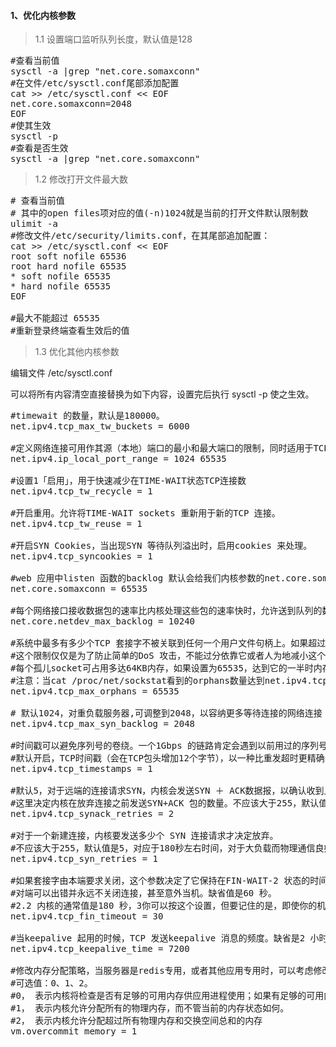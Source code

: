 #### 1、优化内核参数
>1.1 设置端口监听队列长度，默认值是128
<pre class="prettyprint lang-s">
#查看当前值
sysctl -a |grep "net.core.somaxconn"
#在文件/etc/sysctl.conf尾部添加配置
cat >> /etc/sysctl.conf << EOF 
net.core.somaxconn=2048 
EOF
#使其生效
sysctl -p
#查看是否生效
sysctl -a |grep "net.core.somaxconn"
</pre>
>1.2 修改打开文件最大数
<pre class="prettyprint lang-s">
# 查看当前值 
# 其中的open files项对应的值(-n)1024就是当前的打开文件默认限制数
ulimit -a
#修改文件/etc/security/limits.conf，在其尾部追加配置：
cat >> /etc/sysctl.conf << EOF 
root soft nofile 65536
root hard nofile 65535
* soft nofile 65535
* hard nofile 65535
EOF

#最大不能超过 65535
#重新登录终端查看生效后的值
</pre>
>1.3 优化其他内核参数

编辑文件 /etc/sysctl.conf

可以将所有内容清空直接替换为如下内容，设置完后执行 sysctl -p 使之生效。

<pre class="prettyprint lang-s linenums">
#timewait 的数量，默认是180000。
net.ipv4.tcp_max_tw_buckets = 6000

#定义网络连接可用作其源（本地）端口的最小和最大端口的限制，同时适用于TCP和UDP连接
net.ipv4.ip_local_port_range = 1024 65535

#设置1「启用」，用于快速减少在TIME-WAIT状态TCP连接数
net.ipv4.tcp_tw_recycle = 1

#开启重用。允许将TIME-WAIT sockets 重新用于新的TCP 连接。
net.ipv4.tcp_tw_reuse = 1

#开启SYN Cookies，当出现SYN 等待队列溢出时，启用cookies 来处理。
net.ipv4.tcp_syncookies = 1

#web 应用中listen 函数的backlog 默认会给我们内核参数的net.core.somaxconn 限制到128，而nginx 定义的NGX_LISTEN_BACKLOG 默认为511，所以有必要调整这个值。
net.core.somaxconn = 65535

#每个网络接口接收数据包的速率比内核处理这些包的速率快时，允许送到队列的数据包的最大数目，对重负载服务器而言，该值需要调高一点
net.core.netdev_max_backlog = 10240

#系统中最多有多少个TCP 套接字不被关联到任何一个用户文件句柄上。如果超过这个数字，孤儿连接将即刻被复位并打印出警告信息。
#这个限制仅仅是为了防止简单的DoS 攻击，不能过分依靠它或者人为地减小这个值，更应该增加这个值(如果增加了内存之后)。
#每个孤儿socket可占用多达64KB内存，如果设置为65535，达到它的一半时内存32K*64KB=2048MB=2GB
#注意：当cat /proc/net/sockstat看到的orphans数量达到net.ipv4.tcp_max_orphans的约一半时，就会报：Out of socket memory
net.ipv4.tcp_max_orphans = 65535

# 默认1024，对重负载服务器,可调整到2048，以容纳更多等待连接的网络连接
net.ipv4.tcp_max_syn_backlog = 2048

#时间戳可以避免序列号的卷绕。一个1Gbps 的链路肯定会遇到以前用过的序列号。时间戳能够让内核接受这种“异常”的数据包。这里需要将其关掉。
#默认开启，TCP时间戳（会在TCP包头增加12个字节），以一种比重发超时更精确的方法（参考RFC 1323）来启用对RTT 的计算，为实现更好的性能应该启用这个选项。
net.ipv4.tcp_timestamps = 1

#默认5，对于远端的连接请求SYN，内核会发送SYN ＋ ACK数据报，以确认收到上一个 SYN连接请求包。这是所谓的三次握手( threeway handshake)机制的第二个步骤。
#这里决定内核在放弃连接之前发送SYN+ACK 包的数量。不应该大于255，默认值是5，对应于180秒左右时间，可修改为2
net.ipv4.tcp_synack_retries = 2

#对于一个新建连接，内核要发送多少个 SYN 连接请求才决定放弃。
#不应该大于255，默认值是5，对应于180秒左右时间，对于大负载而物理通信良好的网络而言,这个值偏高,可修改为2.这个值仅仅是针对对外的连接,对进来的连接, 是由tcp_retries1决定的
net.ipv4.tcp_syn_retries = 1

#如果套接字由本端要求关闭，这个参数决定了它保持在FIN-WAIT-2 状态的时间。
#对端可以出错并永远不关闭连接，甚至意外当机。缺省值是60 秒。
#2.2 内核的通常值是180 秒，3你可以按这个设置，但要记住的是，即使你的机器是一个轻载的WEB 服务器，也有因为大量的死套接字而内存溢出的风险，FIN- WAIT-2 的危险性比FIN-WAIT-1 要小，因为它最多只能吃掉1.5K 内存，但是它们的生存期长些。
net.ipv4.tcp_fin_timeout = 30

#当keepalive 起用的时候，TCP 发送keepalive 消息的频度。缺省是2 小时。 使配置立即生效可使用如下命令：
net.ipv4.tcp_keepalive_time = 7200

#修改内存分配策略，当服务器是redis专用，或者其他应用专用时，可以考虑修改下面参数
#可选值：0、1、2。
#0， 表示内核将检查是否有足够的可用内存供应用进程使用；如果有足够的可用内存，内存申请允许；否则，内存申请失败，并把错误返回给应用进程。
#1， 表示内核允许分配所有的物理内存，而不管当前的内存状态如何。
#2， 表示内核允许分配超过所有物理内存和交换空间总和的内存
vm.overcommit_memory = 1
</pre>